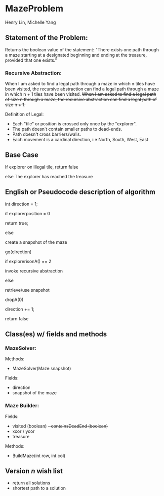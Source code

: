 # MazeProblem
Henry Lin, Michelle Yang

## Statement of the Problem:
Returns the boolean value of the statement:
"There exists one path through a maze
starting at a designated beginning
and ending at the treasure, provided that one exists."

### Recursive Abstraction:
When I am asked to find a legal path through a maze in which n tiles
have been visited, the recursive abstraction can find a legal path
through a maze in which n + 1 tiles have been visited. 
~~When I am asked to find a legal path of size n through a maze,
the recursive abstraction can find a legal path of size n + 1.~~

Definition of Legal:
- Each "tile" or position is crossed only once by the "explorer".
- The path doesn't contain smaller paths to dead-ends.
- Path doesn't cross barriers/walls.
- Each movement is a cardinal direction, i.e North, South, West, East

## Base Case
 If explorer on illegal tile,
 return false
 
 else
 The explorer has reached the treasure
 
## English or Pseudocode description of algorithm 

int direction = 1;

if explorerposition = 0

   return true;
 
else
   
   create a snapshot of the maze
   
   go(direction) <!--Updates the current instance of the maze -->
   
   if explorerisonA() == 2
   
   invoke recursive abstraction
   
   else
   
   retrieve/use snapshot <!--as new maze -->
   
   dropA(0)
   
   direction += 1;

return false <!-- If on treasure, return true. Anything else should return false after invoking the MazeSolver method. -->

## Class(es) w/ fields and methods 

### MazeSolver:
Methods:
- MazeSolver(Maze snapshot)

Fields:
- direction <!-- To iterate each direction the explorer should go -->
- snapshot of the maze


### Maze Builder: 
Fields: 
- visited (boolean) 
~~- containsDeadEnd (boolean)~~ 
- xcor / ycor 
- treasure

Methods: 
- BuildMaze(int row, int col) 

## Version *n* wish list  
  - return all solutions
  - shortest path to a solution 
